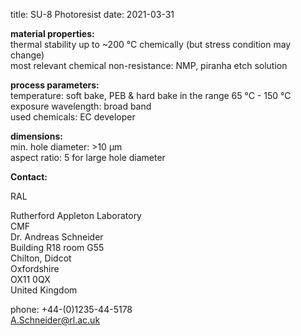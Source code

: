 title: SU-8 Photoresist
date: 2021-03-31

__material properties:__  	
thermal stability up to	~200 °C chemically (but stress condition may change)  
most relevant chemical non-resistance:	NMP, piranha etch solution  

	
__process parameters:__  	
temperature:	soft bake, PEB & hard bake in the range 65 °C - 150 °C  
exposure wavelength:	broad band  
used chemicals:	EC developer
	
__dimensions:__  	
min. hole diameter:	>10 µm  
aspect ratio:	5 for large hole diameter
<!--break-->
__Contact:__

RAL

Rutherford Appleton Laboratory  
CMF  
Dr. Andreas Schneider  
Building R18 room G55   
Chilton, Didcot  
Oxfordshire   
OX11 0QX   
United Kingdom

phone: +44-(0)1235-44-5178  
A.Schneider@rl.ac.uk